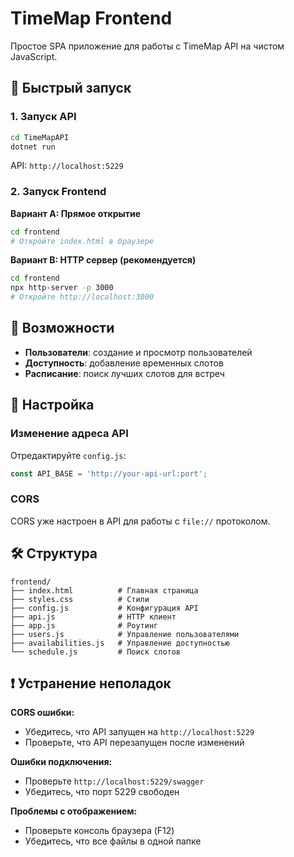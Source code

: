 # TimeMap Frontend

Простое SPA приложение для работы с TimeMap API на чистом JavaScript.

## 🚀 Быстрый запуск

### 1. Запуск API
```bash
cd TimeMapAPI
dotnet run
```
API: `http://localhost:5229`

### 2. Запуск Frontend

**Вариант A: Прямое открытие**
```bash
cd frontend
# Откройте index.html в браузере
```

**Вариант B: HTTP сервер (рекомендуется)**
```bash
cd frontend
npx http-server -p 3000
# Откройте http://localhost:3000
```

## 📱 Возможности

- **Пользователи**: создание и просмотр пользователей
- **Доступность**: добавление временных слотов
- **Расписание**: поиск лучших слотов для встреч

## 🔧 Настройка

### Изменение адреса API
Отредактируйте `config.js`:
```javascript
const API_BASE = 'http://your-api-url:port';
```

### CORS
CORS уже настроен в API для работы с `file://` протоколом.

## 🛠️ Структура

```
frontend/
├── index.html          # Главная страница
├── styles.css          # Стили
├── config.js           # Конфигурация API
├── api.js              # HTTP клиент
├── app.js              # Роутинг
├── users.js            # Управление пользователями
├── availabilities.js   # Управление доступностью
└── schedule.js         # Поиск слотов
```

## ❗ Устранение неполадок

**CORS ошибки:**
- Убедитесь, что API запущен на `http://localhost:5229`
- Проверьте, что API перезапущен после изменений

**Ошибки подключения:**
- Проверьте `http://localhost:5229/swagger`
- Убедитесь, что порт 5229 свободен

**Проблемы с отображением:**
- Проверьте консоль браузера (F12)
- Убедитесь, что все файлы в одной папке